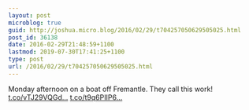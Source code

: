```yaml
---
layout: post
microblog: true
guid: http://joshua.micro.blog/2016/02/29/t704257050629505025.html
post_id: 36138
date: 2016-02-29T21:48:59+1100
lastmod: 2019-07-30T17:41:25+1100
type: post
url: /2016/02/29/t704257050629505025.html
---
```

Monday afternoon on a boat off Fremantle. They call this work! [t.co/vTJ29VQGd...](https://t.co/vTJ29VQGdA) [t.co/t9q6PIIP6...](https://t.co/t9q6PIIP6z)
